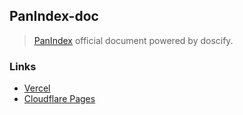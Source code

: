 ## PanIndex-doc
> [PanIndex](https://github.com/libsgh/PanIndex) official document powered by doscify.
### Links
- [Vercel](https://docs.noki.icu/#/)
- [Cloudflare Pages](https://pan-index-doc.pages.dev/)